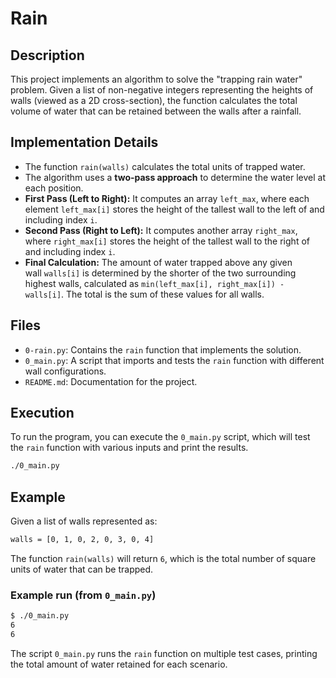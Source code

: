 # Rain

## Description

This project implements an algorithm to solve the "trapping rain water" problem. Given a list of non-negative integers representing the heights of walls (viewed as a 2D cross-section), the function calculates the total volume of water that can be retained between the walls after a rainfall.

## Implementation Details

- The function `rain(walls)` calculates the total units of trapped water.
- The algorithm uses a **two-pass approach** to determine the water level at each position.
- **First Pass (Left to Right):** It computes an array `left_max`, where each element `left_max[i]` stores the height of the tallest wall to the left of and including index `i`.
- **Second Pass (Right to Left):** It computes another array `right_max`, where `right_max[i]` stores the height of the tallest wall to the right of and including index `i`.
- **Final Calculation:** The amount of water trapped above any given wall `walls[i]` is determined by the shorter of the two surrounding highest walls, calculated as `min(left_max[i], right_max[i]) - walls[i]`. The total is the sum of these values for all walls.

## Files

- `0-rain.py`: Contains the `rain` function that implements the solution.
- `0_main.py`: A script that imports and tests the `rain` function with different wall configurations.
- `README.md`: Documentation for the project.

## Execution

To run the program, you can execute the `0_main.py` script, which will test the `rain` function with various inputs and print the results.

```sh
./0_main.py
```

## Example

Given a list of walls represented as:

```sh
walls = [0, 1, 0, 2, 0, 3, 0, 4]
```

The function `rain(walls)` will return `6`, which is the total number of square units of water that can be trapped.

### Example run (from `0_main.py`)

```sh
$ ./0_main.py
6
6
```

The script `0_main.py` runs the `rain` function on multiple test cases, printing the total amount of water retained for each scenario.
